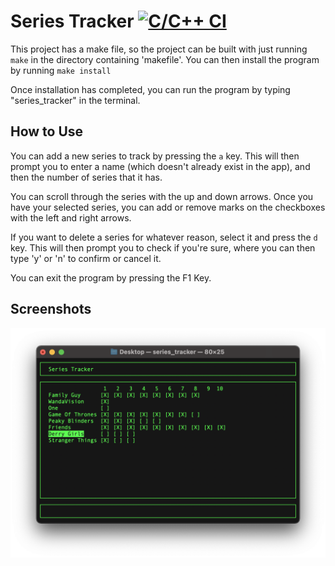 # Series Tracker  [![C/C++ CI](https://github.com/aidanm3341/series-tracker/actions/workflows/c-cpp.yml/badge.svg)](https://github.com/aidanm3341/series-tracker/actions/workflows/c-cpp.yml)

This project has a make file, so the project can be built with just running ``` make ``` in the directory containing 'makefile'.
You can then install the program by running ``` make install ```

Once installation has completed, you can run the program by typing "series_tracker" in the terminal.

## How to Use
You can add a new series to track by pressing the ```a``` key. This will then prompt you to enter a name (which doesn't already exist in the app), and then the number of series that it has.

You can scroll through the series with the up and down arrows. Once you have your selected series, you can add or remove marks on the checkboxes with the left and right arrows.

If you want to delete a series for whatever reason, select it and press the ```d``` key. This will then prompt you to check if you're sure, where you can then type 'y' or 'n' to confirm or cancel it. 

You can exit the program by pressing the F1 Key.

## Screenshots

![Main Screen](res/screenshot.png)
